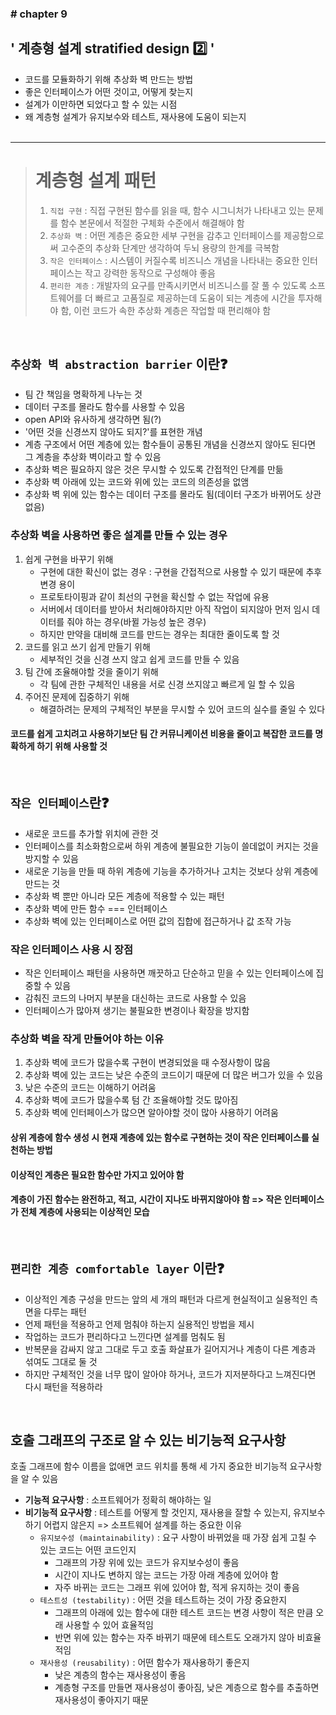 ### \# chapter 9

## \' 계층형 설계 stratified design 2️⃣ \'

- 코드를 모듈화하기 위해 추상화 벽 만드는 방법
- 좋은 인터페이스가 어떤 것이고, 어떻게 찾는지
- 설계가 이만하면 되었다고 할 수 있는 시점
- 왜 계층형 설계가 유지보수와 테스트, 재사용에 도움이 되는지<br><br>


<hr>


> # 계층형 설계 패턴
> 1. `직접 구현` : 직접 구현된 함수를 읽을 때, 함수 시그니처가 나타내고 있는 문제를 함수 본문에서 적절한 구체화 수준에서 해결해야 함
> 2. `추상화 벽` : 어떤 계층은 중요한 세부 구현을 감추고 인터페이스를 제공함으로써 고수준의 추상화 단계만 생각하여 두뇌 용량의 한계를 극복함
> 3. `작은 인터페이스` : 시스템이 커질수록 비즈니스 개념을 나타내는 중요한 인터페이스는 작고 강력한 동작으로 구성해야 좋음
> 4. `편리한 계층` : 개발자의 요구를 만족시키면서 비즈니스를 잘 풀 수 있도록 소프트웨어를 더 빠르고 고품질로 제공하는데 도움이 되는 계층에 시간을 투자해야 함, 이런 코드가 속한 추상화 계층은 작업할 때 편리해야 함

<br>


## `추상화 벽 abstraction barrier` 이란❓
- 팀 간 책임을 명확하게 나누는 것
- 데이터 구조를 몰라도 함수를 사용할 수 있음
- open API와 유사하게 생각하면 됨(?)
- '어떤 것을 신경쓰지 않아도 되지?'를 표현한 개념
- 계층 구조에서 어떤 계층에 있는 함수들이 공통된 개념을 신경쓰지 않아도 된다면 그 계층을 추상화 벽이라고 할 수 있음
- 추상화 벽은 필요하지 않은 것은 무시할 수 있도록 간접적인 단계를 만듦
- 추상화 벽 아래에 있는 코드와 위에 있는 코드의 의존성을 없앰
- 추상화 벽 위에 있는 함수는 데이터 구조를 몰라도 됨(데이터 구조가 바뀌어도 상관 없음)

### 추상화 벽을 사용하면 좋은 설계를 만들 수 있는 경우
1. 쉽게 구현을 바꾸기 위해
    - 구현에 대한 확신이 없는 경우 : 구현을 간접적으로 사용할 수 있기 때문에 추후 변경 용이
    - 프로토타이핑과 같이 최선의 구현을 확신할 수 없는 작업에 유용
    - 서버에서 데이터를 받아서 처리해야하지만 아직 작업이 되지않아 먼저 임시 데이터를 줘야 하는 경우(바뀔 가능성 높은 경우)
    - 하지만 만약을 대비해 코드를 만드는 경우는 최대한 줄이도록 할 것
2. 코드를 읽고 쓰기 쉽게 만들기 위해
    - 세부적인 것을 신경 쓰지 않고 쉽게 코드를 만들 수 있음
3. 팀 간에 조율해야할 것을 줄이기 위해
    - 각 팀에 관한 구체적인 내용을 서로 신경 쓰지않고 빠르게 일 할 수 있음
4. 주어진 문제에 집중하기 위해
    - 해결하려는 문제의 구체적인 부분을 무시할 수 있어 코드의 실수를 줄일 수 있다

#### 코드를 쉽게 고치려고 사용하기보단 팀 간 커뮤니케이션 비용을 줄이고 복잡한 코드를 명확하게 하기 위해 사용할 것

<br>


## `작은 인터페이스`란❓
- 새로운 코드를 추가할 위치에 관한 것
- 인터페이스를 최소화함으로써 하위 계층에 불필요한 기능이 쓸데없이 커지는 것을 방지할 수 있음
- 새로운 기능을 만들 때 하위 계층에 기능을 추가하거나 고치는 것보다 상위 계층에 만드는 것
- 추상화 벽 뿐만 아니라 모든 계층에 적용할 수 있는 패턴
- 추상화 벽에 만든 함수 === 인터페이스
- 추상화 벽에 있는 인터페이스로 어떤 값의 집합에 접근하거나 값 조작 가능

### 작은 인터페이스 사용 시 장점
- 작은 인터페이스 패턴을 사용하면 깨끗하고 단순하고 믿을 수 있는 인터페이스에 집중할 수 있음
- 감춰진 코드의 나머지 부분을 대신하는 코드로 사용할 수 있음
- 인터페이스가 많아져 생기는 불필요한 변경이나 확장을 방지함

### 추상화 벽을 작게 만들어야 하는 이유
1. 추상화 벽에 코드가 많을수록 구현이 변경되었을 때 수정사항이 많음
2. 추상화 벽에 있는 코드는 낮은 수준의 코드이기 때문에 더 많은 버그가 있을 수 있음
3. 낮은 수준의 코드는 이해하기 어려움
4. 추상화 벽에 코드가 많을수록 텀 간 조율해야할 것도 많아짐
5. 추상화 벽에 인터페이스가 많으면 알아야할 것이 많아 사용하기 어려움

#### 상위 계층에 함수 생성 시 현재 계층에 있는 함수로 구현하는 것이 작은 인터페이스를 실천하는 방법
#### 이상적인 계층은 필요한 함수만 가지고 있어야 함
#### 계층이 가진 함수는 완전하고, 적고, 시간이 지나도 바뀌지않아야 함 => 작은 인터페이스가 전체 계층에 사용되는 이상적인 모습

<br>


## `편리한 계층 comfortable layer` 이란❓
- 이상적인 계층 구성을 만드는 앞의 세 개의 패턴과 다르게 현실적이고 실용적인 측면을 다루는 패턴
- 언제 패턴을 적용하고 언제 멈춰야 하는지 실용적인 방법을 제시
- 작업하는 코드가 편리하다고 느낀다면 설계를 멈춰도 됨
- 반복문을 감싸지 않고 그대로 두고 호출 화살표가 길어지거나 계층이 다른 계층과 섞여도 그대로 둘 것
- 하지만 구체적인 것을 너무 많이 알아야 하거나, 코드가 지저분하다고 느껴진다면 다시 패턴을 적용하라

<br>


## 호출 그래프의 구조로 알 수 있는 비기능적 요구사항
호출 그래프에 함수 이름을 없애면 코드 위치를 통해 세 가지 중요한 비기능적 요구사항을 알 수 있음
- **기능적 요구사항** : 소프트웨어가 정확히 해야하는 일
- **비기능적 요구사항** : 테스트를 어떻게 할 것인지, 재사용을 잘할 수 있는지, 유지보수하기 어렵지 않은지 => 소프트웨어 설계를 하는 중요한 이유
    - `유지보수성 (maintainability)` : 요구 사항이 바뀌었을 때 가장 쉽게 고칠 수 있는 코드는 어떤 코드인지    
        - 그래프의 가장 위에 있는 코드가 유지보수성이 좋음
        - 시간이 지나도 변하지 않는 코드는 가장 아래 계층에 있어야 함
        - 자주 바뀌는 코드는 그래프 위에 있어야 함, 적게 유지하는 것이 좋음
    - `테스트성 (testability)` : 어떤 것을 테스트하는 것이 가장 중요한지
        - 그래프의 아래에 있는 함수에 대한 테스트 코드는 변경 사항이 적은 만큼 오래 사용할 수 있어 효율적임
        - 반면 위에 있는 함수는 자주 바뀌기 때문에 테스트도 오래가지 않아 비효율적임
    - `재사용성 (reusability)` : 어떤 함수가 재사용하기 좋은지
        - 낮은 계층의 함수는 재사용성이 좋음
        - 계층형 구조를 만들면 재사용성이 좋아짐, 낮은 계층으로 함수를 추출하면 재사용성이 좋아지기 때문
